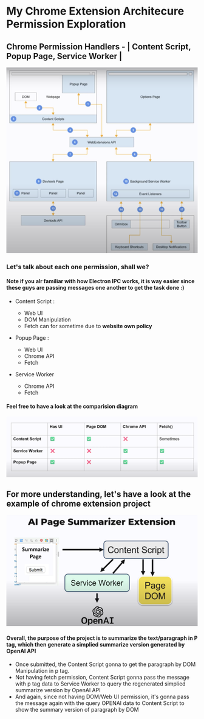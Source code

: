 # My Chrome Extension Architecure Permission Exploration

## Chrome Permission Handlers - | Content Script, Popup Page, Service Worker |

![Chrome Permission Handler](./Images/ChromeDiffPartPermission.png) 

### Let's talk about each one permission, shall we?
#### **Note if you alr familiar with how Electron IPC works, it is way easier since these guys are passing messages one another to get the task done :)**

* Content Script :
    * Web UI
    * DOM Manipulation
    * Fetch can for sometime due to **website own policy**

* Popup Page : 
    * Web UI
    * Chrome API
    * Fetch

* Service Worker
    * Chrome API
    * Fetch


#### Feel free to have a look at the comparision diagram

![Chrome Permission](./Images/PermissionDiagram.png)

## For more understanding, let's have a look at the example of chrome extension project

![Chrome Permission](./Images/SampleProject.png)

#### Overall, the purpose of the project is to summarize the text/paragraph in P tag, which then generate a simplied summarize version generated by OpenAI API

* Once submitted, the Content Script gonna to get the paragraph by DOM Manipulation in p tag.
* Not having fetch permission, Content Script gonna pass the message with p tag data to Service Worker to query the regenerated simplied summarize version by OpenAI API
* And again, since not having DOM/Web UI permission, it's gonna pass the message again with the query OPENAI data to Content Script to show the summary version of paragraph by DOM